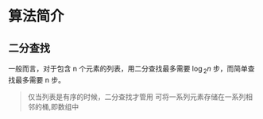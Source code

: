 # 算法简介

## 二分查找

一般而言，对于包含 n 个元素的列表，用二分查找最多需要 $\log{_2}{n}$ 步，而简单查找最多需要 n 步。

> 仅当列表是有序的时候，二分查找才管用
> 可将一系列元素存储在一系列相邻的桶,即数组中
